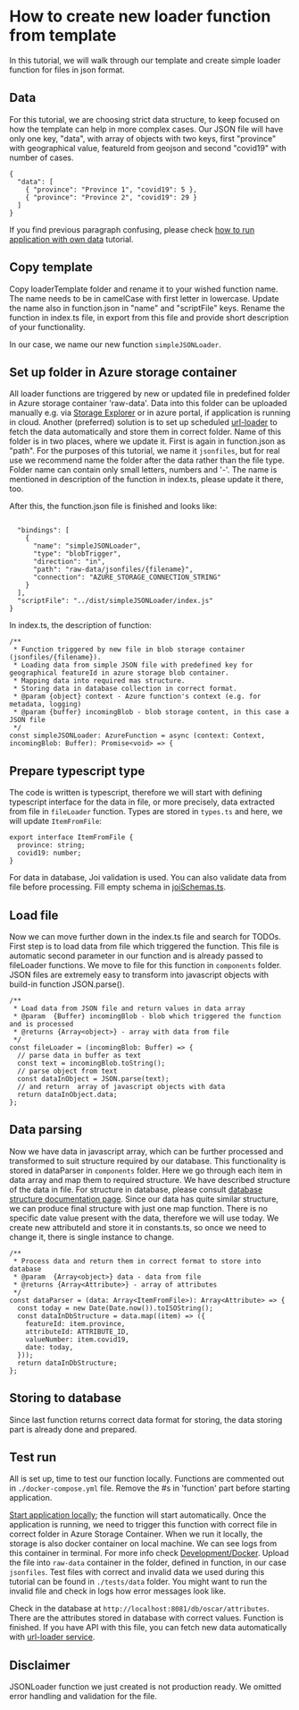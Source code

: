 # How to create new loader function from template

In this tutorial, we will walk through our template and create simple loader function for files in json format.

## Data

For this tutorial, we are choosing strict data structure, to keep focused on how the template can help in more complex cases.
Our JSON file will have only one key, "data", with array of objects with two keys, first "province" with geographical value, featureId from geojson and second "covid19" with number of cases.

```
{
  "data": [
    { "province": "Province 1", "covid19": 5 },
    { "province": "Province 2", "covid19": 29 }
  ]
}
```

If you find previous paragraph confusing, please check [how to run application with own data](./run-application-with-own-data.md) tutorial.

## Copy template

Copy loaderTemplate folder and rename it to your wished function name. The name needs to be in camelCase with first letter in lowercase. Update the name also in function.json in "name" and "scriptFile" keys. Rename the function in index.ts file, in export from this file and provide short description of your functionality.

In our case, we name our new function `simpleJSONLoader`.

## Set up folder in Azure storage container

All loader functions are triggered by new or updated file in predefined folder in Azure storage container 'raw-data'. Data into this folder can be uploaded manually e.g. via [Storage Explorer](../../development/development.md#setup-microsoft-azure-storage-explorer) or in azure portal, if application is running in cloud. Another (preferred) solution is to set up scheduled [url-loader](../../services/url-loader.md) to fetch the data automatically and store them in correct folder.
Name of this folder is in two places, where we update it. First is again in function.json as "path". For the purposes of this tutorial, we name it `jsonfiles`, but for real use we recommend name the folder after the data rather than the file type. Folder name can contain only small letters, numbers and '-'.
The name is mentioned in description of the function in index.ts, please update it there, too.

After this, the function.json file is finished and looks like:

```

  "bindings": [
    {
      "name": "simpleJSONLoader",
      "type": "blobTrigger",
      "direction": "in",
      "path": "raw-data/jsonfiles/{filename}",
      "connection": "AZURE_STORAGE_CONNECTION_STRING"
    }
  ],
  "scriptFile": "../dist/simpleJSONLoader/index.js"
}
```

In index.ts, the description of function:

```
/**
 * Function triggered by new file in blob storage container (jsonfiles/{filename}).
 * Loading data from simple JSON file with predefined key for geographical featureId in azure storage blob container.
 * Mapping data into required mas structure.
 * Storing data in database collection in correct format.
 * @param {object} context - Azure function's context (e.g. for metadata, logging)
 * @param {buffer} incomingBlob - blob storage content, in this case a JSON file
 */
const simpleJSONLoader: AzureFunction = async (context: Context, incomingBlob: Buffer): Promise<void> => {
```

## Prepare typescript type

The code is written is typescript, therefore we will start with defining typescript interface for the data in file, or more precisely, data extracted from file in `fileLoader` function. Types are stored in `types.ts` and here, we will update `ItemFromFile`:

```
export interface ItemFromFile {
  province: string;
  covid19: number;
}
```

For data in database, Joi validation is used. You can also validate data from file before processing. Fill empty schema in [joiSchemas.ts](../../../functions/loaderTemplate/joiSchemas.ts).

## Load file

Now we can move further down in the index.ts file and search for TODOs. First step is to load data from file which triggered the function. This file is automatic second parameter in our function and is already passed to fileLoader functions. We move to file for this function in `components` folder.
JSON files are extremely easy to transform into javascript objects with build-in function JSON.parse().

```
/**
 * Load data from JSON file and return values in data array
 * @param  {Buffer} incomingBlob - blob which triggered the function and is processed
 * @returns {Array<object>} - array with data from file
 */
const fileLoader = (incomingBlob: Buffer) => {
  // parse data in buffer as text
  const text = incomingBlob.toString();
  // parse object from text
  const dataInObject = JSON.parse(text);
  // and return  array of javascript objects with data
  return dataInObject.data;
};
```

## Data parsing

Now we have data in javascript array, which can be further processed and transformed to suit structure required by our database. This functionality is stored in dataParser in `components` folder.
Here we go through each item in data array and map them to required structure.
We have described structure of the data in file. For structure in database, please consult [database structure documentation page](../../data-structures/in-database.md). Since our data has quite similar structure, we can produce final structure with just one map function. There is no specific date value present with the data, therefore we will use today. We create new attributeId and store it in constants.ts, so once we need to change it, there is single instance to change.

```
/**
 * Process data and return them in correct format to store into database
 * @param  {Array<object>} data - data from file
 * @returns {Array<Attribute>} - array of attributes
 */
const dataParser = (data: Array<ItemFromFile>): Array<Attribute> => {
  const today = new Date(Date.now()).toISOString();
  const dataInDbStructure = data.map((item) => ({
    featureId: item.province,
    attributeId: ATTRIBUTE_ID,
    valueNumber: item.covid19,
    date: today,
  }));
  return dataInDbStructure;
};
```

## Storing to database

Since last function returns correct data format for storing, the data storing part is already done and prepared.

## Test run

All is set up, time to test our function locally.
Functions are commented out in `./docker-compose.yml` file. Remove the #s in 'function' part before starting application.

[Start application locally](../../getting-started/run-application.md); the function will start automatically. Once the application is running, we need to trigger this function with correct file in correct folder in Azure Storage Container. When we run it locally, the storage is also docker container on local machine. We can see logs from this container in terminal. For more info check [Development/Docker](../../development/development.md#docker). Upload the file into `raw-data` container in the folder, defined in function, in our case `jsonfiles`. Test files with correct and invalid data we used during this tutorial can be found in `./tests/data` folder. You might want to run the invalid file and check in logs how error messages look like.

Check in the database at `http://localhost:8081/db/oscar/attributes`. There are the attributes stored in database with correct values.
Function is finished.
If you have API with this file, you can fetch new data automatically with [url-loader service](../../services/url-loader.md).

## Disclaimer

JSONLoader function we just created is not production ready. We omitted error handling and validation for the file.
